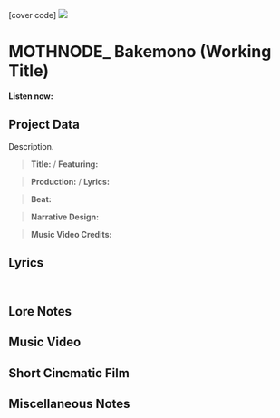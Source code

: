 [cover code] ![](57175019_319474918741616_8502199518755923887_n.jpg)

# MOTHNODE_ Bakemono (Working Title)

**Listen now:** 

## Project Data

Description.

> **Title:**  / **Featuring:** 

> **Production:**  / **Lyrics:** 

> **Beat:**

> **Narrative Design:**

> **Music Video Credits:**


## Lyrics

```


```

## Lore Notes

## Music Video

## Short Cinematic Film

## Miscellaneous Notes

